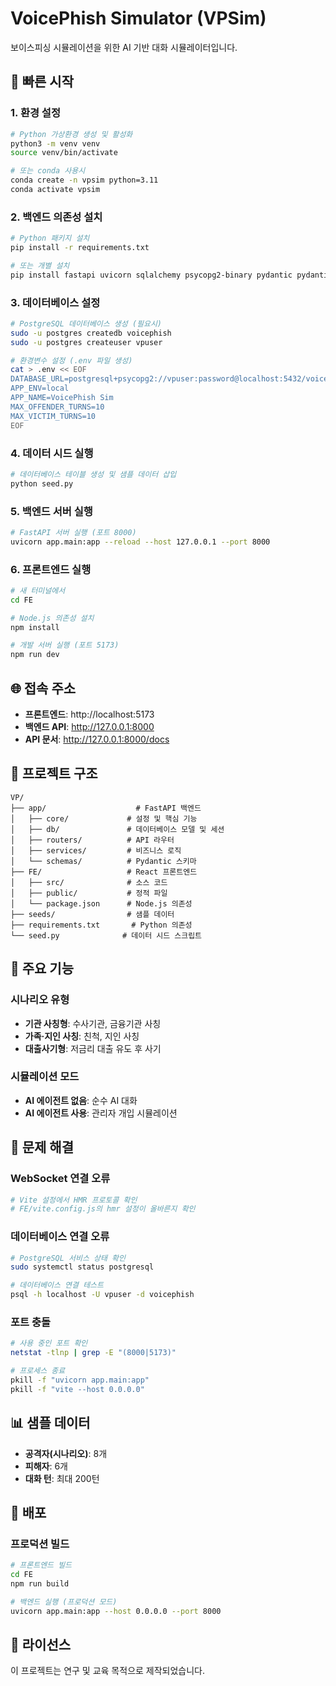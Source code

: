 # VoicePhish Simulator (VPSim)

보이스피싱 시뮬레이션을 위한 AI 기반 대화 시뮬레이터입니다.

## 🚀 빠른 시작

### 1. 환경 설정

```bash
# Python 가상환경 생성 및 활성화
python3 -m venv venv
source venv/bin/activate

# 또는 conda 사용시
conda create -n vpsim python=3.11
conda activate vpsim
```

### 2. 백엔드 의존성 설치

```bash
# Python 패키지 설치
pip install -r requirements.txt

# 또는 개별 설치
pip install fastapi uvicorn sqlalchemy psycopg2-binary pydantic pydantic-settings python-dotenv
```

### 3. 데이터베이스 설정

```bash
# PostgreSQL 데이터베이스 생성 (필요시)
sudo -u postgres createdb voicephish
sudo -u postgres createuser vpuser

# 환경변수 설정 (.env 파일 생성)
cat > .env << EOF
DATABASE_URL=postgresql+psycopg2://vpuser:password@localhost:5432/voicephish
APP_ENV=local
APP_NAME=VoicePhish Sim
MAX_OFFENDER_TURNS=10
MAX_VICTIM_TURNS=10
EOF
```

### 4. 데이터 시드 실행

```bash
# 데이터베이스 테이블 생성 및 샘플 데이터 삽입
python seed.py
```

### 5. 백엔드 서버 실행

```bash
# FastAPI 서버 실행 (포트 8000)
uvicorn app.main:app --reload --host 127.0.0.1 --port 8000
```

### 6. 프론트엔드 실행

```bash
# 새 터미널에서
cd FE

# Node.js 의존성 설치
npm install

# 개발 서버 실행 (포트 5173)
npm run dev
```

## 🌐 접속 주소

- **프론트엔드**: http://localhost:5173
- **백엔드 API**: http://127.0.0.1:8000
- **API 문서**: http://127.0.0.1:8000/docs

## 📁 프로젝트 구조

```
VP/
├── app/                    # FastAPI 백엔드
│   ├── core/             # 설정 및 핵심 기능
│   ├── db/               # 데이터베이스 모델 및 세션
│   ├── routers/          # API 라우터
│   ├── services/         # 비즈니스 로직
│   └── schemas/          # Pydantic 스키마
├── FE/                   # React 프론트엔드
│   ├── src/              # 소스 코드
│   ├── public/           # 정적 파일
│   └── package.json      # Node.js 의존성
├── seeds/                # 샘플 데이터
├── requirements.txt       # Python 의존성
└── seed.py              # 데이터 시드 스크립트
```

## 🔧 주요 기능

### 시나리오 유형
- **기관 사칭형**: 수사기관, 금융기관 사칭
- **가족·지인 사칭**: 친척, 지인 사칭
- **대출사기형**: 저금리 대출 유도 후 사기

### 시뮬레이션 모드
- **AI 에이전트 없음**: 순수 AI 대화
- **AI 에이전트 사용**: 관리자 개입 시뮬레이션

## 🐛 문제 해결

### WebSocket 연결 오류
```bash
# Vite 설정에서 HMR 프로토콜 확인
# FE/vite.config.js의 hmr 설정이 올바른지 확인
```

### 데이터베이스 연결 오류
```bash
# PostgreSQL 서비스 상태 확인
sudo systemctl status postgresql

# 데이터베이스 연결 테스트
psql -h localhost -U vpuser -d voicephish
```

### 포트 충돌
```bash
# 사용 중인 포트 확인
netstat -tlnp | grep -E "(8000|5173)"

# 프로세스 종료
pkill -f "uvicorn app.main:app"
pkill -f "vite --host 0.0.0.0"
```

## 📊 샘플 데이터

- **공격자(시나리오)**: 8개
- **피해자**: 6개
- **대화 턴**: 최대 200턴

## 🚀 배포

### 프로덕션 빌드
```bash
# 프론트엔드 빌드
cd FE
npm run build

# 백엔드 실행 (프로덕션 모드)
uvicorn app.main:app --host 0.0.0.0 --port 8000
```

## 📝 라이선스

이 프로젝트는 연구 및 교육 목적으로 제작되었습니다.